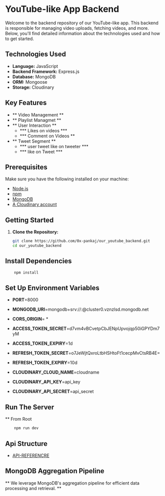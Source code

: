 


# YouTube-like App Backend

Welcome to the backend repository of our YouTube-like app. This backend is responsible for managing video uploads, fetching videos, and more. Below, you'll find detailed information about the technologies used and how to get started.

## Technologies Used

- **Language:** JavaScript
- **Backend Framework:** Express.js
- **Database:** MongoDB
- **ORM:** Mongoose
- **Storage:** Cloudinary

## Key Features

- ** Video Management **
- ** Playlist Managmet **
- ** User Interaction **
    - *** Likes on videos ***
    - *** Comment on Videos **
- ** Tweet Segment ** 
    - *** user tweet like on tweeter ***
    - *** like on Tweet ***

## Prerequisites

Make sure you have the following installed on your machine:

- [Node.js](https://nodejs.org/)
- [npm](https://www.npmjs.com/)
- [MongoDB](https://www.mongodb.com/)
- [A Cloudinary account](https://cloudinary.com/)

## Getting Started

1. **Clone the Repository:**

   ```bash
   git clone https://github.com/0x-pankaj/our_youtube_backend.git
   cd our_youtube_backend
   ```


## Install Dependencies 
```bash
    npm install
```
## Set Up Environment Variables
 
- **PORT**=8000
- **MONGODB_URI**=mongodb+srv://<username>:<password>@cluster0.vznzlsd.mongodb.net
- **CORS_ORIGIN**= *
- **ACCESS_TOKEN_SECRET**=d7vm4vBCvetpCbJENpUpvojqp50iGPYDm7yM
- **ACCESS_TOKEN_EXPIRY**=1d
- **REFRESH_TOKEN_SECRET**=o7JeWjtQxroLtbHSHtoFt1cecpMvCtsRB4E=
- **REFRESH_TOKEN_EXPIRY**=10d

- **CLOUDINARY_CLOUD_NAME**=cloudname
- **CLOUDINARY_API_KEY**=api_key
- **CLOUDINARY_API_SECRET**=api_secret


## Run The Server
** From Root
```bash
    npm run dev
```
   

## Api Structure
-  [API-REFERENCRE](https://documenter.getpostman.com/view/25927324/2s9YsMBXPn) 

## MongoDB Aggregation Pipeline
** We leverage MongoDB's aggregation pipeline for efficient data processing and retrieval. **


